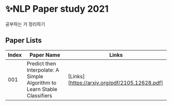 #  ✨NLP Paper study 2021  
공부하는 거 정리하기

## Paper Lists
| Index | Paper Name | Links |
| ------ | ------ | ------ |
|001| Predict then Interpolate: A Simple Algorithm to Learn Stable Classifiers |[Links][https://arxiv.org/pdf/2105.12628.pdf] |